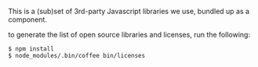 This is a (sub)set of 3rd-party Javascript libraries we use, bundled up as a
component.

to generate the list of open source libraries and licenses, run the following:

    $ npm install
    $ node_modules/.bin/coffee bin/licenses
